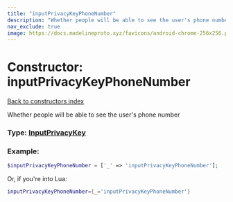 ```yaml
---
title: "inputPrivacyKeyPhoneNumber"
description: "Whether people will be able to see the user's phone number"
nav_exclude: true
image: https://docs.madelineproto.xyz/favicons/android-chrome-256x256.png
---
```

# Constructor: inputPrivacyKeyPhoneNumber  
[Back to constructors index](index.md)



Whether people will be able to see the user's phone number




### Type: [InputPrivacyKey](../types/InputPrivacyKey.md)


### Example:

```php
$inputPrivacyKeyPhoneNumber = ['_' => 'inputPrivacyKeyPhoneNumber'];
```  


Or, if you're into Lua:

```lua
inputPrivacyKeyPhoneNumber={_='inputPrivacyKeyPhoneNumber'}

```


